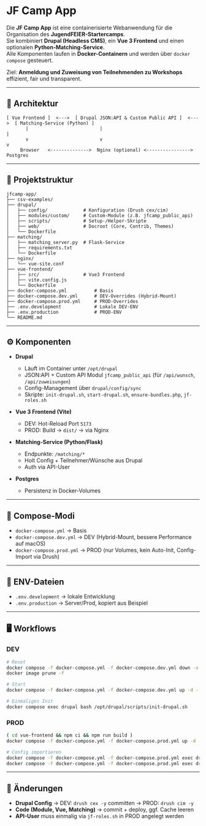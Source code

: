 # JF Camp App

Die **JF Camp App** ist eine containerisierte Webanwendung für die Organisation des **JugendFEIER-Startercamps**.  
Sie kombiniert **Drupal (Headless CMS)**, ein **Vue 3 Frontend** und einen optionalen **Python-Matching-Service**.  
Alle Komponenten laufen in **Docker-Containern** und werden über `docker compose` gesteuert.

Ziel: **Anmeldung und Zuweisung von Teilnehmenden zu Workshops** effizient, fair und transparent.

---

## 🚀 Architektur

```
[ Vue Frontend ]  <--->  [ Drupal JSON:API & Custom Public API ]  <--->  [ Matching-Service (Python) ]
       |                          |                                    |
       v                          v                                    v
     Browser   <-------------->  Nginx (optional) <----------------> Postgres
```

---

## 📂 Projektstruktur

```
jfcamp-app/
├── csv-examples/
├── drupal/
│   ├── config/             # Konfiguration (Drush cex/cim)
│   ├── modules/custom/     # Custom-Module (z.B. jfcamp_public_api)
│   ├── scripts/            # Setup-/Helper-Skripte
│   ├── web/                # Docroot (Core, Contrib, Themes)
│   └── Dockerfile
├── matching/
│   ├── matching_server.py  # Flask-Service
│   ├── requirements.txt
│   └── Dockerfile
├── nginx/
│   └── vue-site.conf
├── vue-frontend/
│   ├── src/                # Vue3 Frontend
│   ├── vite.config.js
│   └── Dockerfile
├── docker-compose.yml          # Basis
├── docker-compose.dev.yml      # DEV-Overrides (Hybrid-Mount)
├── docker-compose.prod.yml     # PROD-Overrides
├── .env.development            # Lokale DEV-ENV
├── .env.production             # PROD-ENV
└── README.md
```

---

## ⚙️ Komponenten

- **Drupal**  
  - Läuft im Container unter `/opt/drupal`  
  - JSON:API + Custom API Modul `jfcamp_public_api` (für `/api/wunsch`, `/api/zuweisungen`)  
  - Config-Management über `drupal/config/sync`  
  - Skripte: `init-drupal.sh`, `start-drupal.sh`, `ensure-bundles.php`, `jf-roles.sh`  

- **Vue 3 Frontend (Vite)**  
  - DEV: Hot-Reload Port `5173`  
  - PROD: Build → `dist/` → via Nginx  

- **Matching-Service (Python/Flask)**  
  - Endpunkte: `/matching/*`  
  - Holt Config + Teilnehmer/Wünsche aus Drupal  
  - Auth via API-User  

- **Postgres**  
  - Persistenz in Docker-Volumes  

---

## 🧰 Compose-Modi

- `docker-compose.yml` → Basis  
- `docker-compose.dev.yml` → DEV (Hybrid-Mount, bessere Performance auf macOS)  
- `docker-compose.prod.yml` → PROD (nur Volumes, kein Auto-Init, Config-Import via Drush)  

---

## 🔐 ENV-Dateien

- `.env.development` → lokale Entwicklung  
- `.env.production` → Server/Prod, kopiert aus Beispiel  

---

## 🖥️ Workflows

### DEV
```bash
# Reset
docker compose -f docker-compose.yml -f docker-compose.dev.yml down -v --remove-orphans
docker image prune -f

# Start
docker compose -f docker-compose.yml -f docker-compose.dev.yml up -d --build

# Einmaliges Init
docker compose exec drupal bash /opt/drupal/scripts/init-drupal.sh
```

### PROD
```bash
( cd vue-frontend && npm ci && npm run build )
docker compose -f docker-compose.yml -f docker-compose.prod.yml up -d --build

# Config importieren
docker compose -f docker-compose.yml -f docker-compose.prod.yml exec drupal vendor/bin/drush cim -y
docker compose -f docker-compose.yml -f docker-compose.prod.yml exec drupal vendor/bin/drush cr -y
```

---

## 🔄 Änderungen

- **Drupal Config** → DEV: `drush cex -y` committen → PROD: `drush cim -y`  
- **Code (Module, Vue, Matching)** → commit + deploy, ggf. Cache leeren  
- **API-User** muss einmalig via `jf-roles.sh` in PROD angelegt werden  

